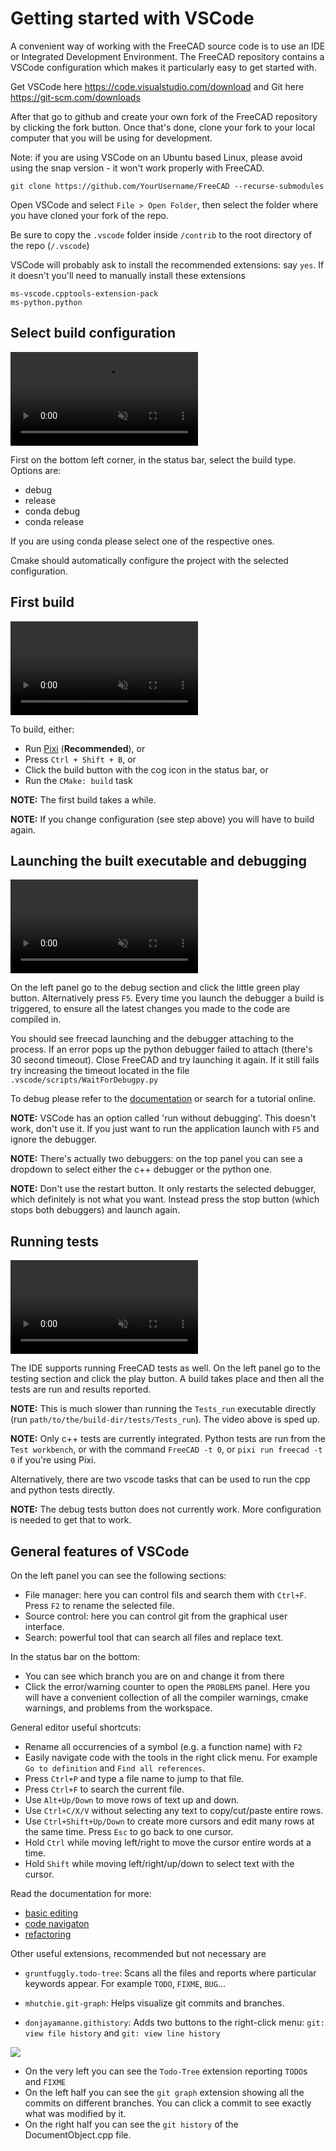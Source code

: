 
# Getting started with VSCode

A convenient way of working with the FreeCAD source code is to use an IDE or Integrated Development Environment. The FreeCAD repository contains a VSCode configuration which makes it particularly easy to get started with.

Get VSCode here https://code.visualstudio.com/download and Git here https://git-scm.com/downloads

After that go to github and create your own fork of the FreeCAD repository by clicking the fork button. Once that's done, clone your fork to your local computer that you will be using for development.

Note: if you are using VSCode on an Ubuntu based Linux, please avoid using the snap version - it won't work properly with FreeCAD.

```
git clone https://github.com/YourUsername/FreeCAD --recurse-submodules
```

Open VSCode and select `File > Open Folder`, then select the folder where you have cloned your fork of the repo.

Be sure to copy the `.vscode` folder inside `/contrib` to the root directory of the repo (`/.vscode`)

VSCode will probably ask to install the recommended extensions: say `yes`. If it doesn't you'll need to manually install these extensions
```
ms-vscode.cpptools-extension-pack
ms-python.python
```

## Select build configuration

<video autoplay muted playsinline loop src="resources/configure.mp4" type="video/mp4"></video>

First on the bottom left corner, in the status bar, select the build type. Options are:
- debug
- release
- conda debug
- conda release

If you are using conda please select one of the respective ones.

Cmake should automatically configure the project with the selected configuration.

## First build

<video autoplay muted playsinline loop src="resources/build.mp4" type="video/mp4"></video>

To build, either:

- Run [Pixi](./index.md#pixi) (**Recommended**), or
- Press `Ctrl + Shift + B`, or
- Click the build button with the cog icon in the status bar, or
- Run the `CMake: build` task

**NOTE:** The first build takes a while.

**NOTE:** If you change configuration (see step above) you will have to build again.

## Launching the built executable and debugging

<video autoplay muted playsinline loop src="resources/debug.mp4" type="video/mp4"></video>

On the left panel go to the debug section and click the little green play button. Alternatively press `F5`. Every time you launch the debugger a build is triggered, to ensure all the latest changes you made to the code are compiled in.

You should see freecad launching and the debugger attaching to the process. If an error pops up the python debugger failed to attach (there's 30 second timeout).
Close FreeCAD and try launching it again. If it still fails try increasing the timeout located in the file `.vscode/scripts/WaitForDebugpy.py`

To debug please refer to the [documentation](https://code.visualstudio.com/docs/editor/debugging#_debug-actions) or search for a tutorial online.

**NOTE:** VSCode has an option called 'run without debugging'. This doesn't work, don't use it. If you just want to run the application launch with `F5` and ignore the debugger.

**NOTE:** There's actually two debuggers: on the top panel you can see a dropdown to select either the c++ debugger or the python one.

**NOTE:** Don't use the restart button. It only restarts the selected debugger, which definitely is not what you want. Instead press the stop button (which stops both debuggers) and launch again.

## Running tests

<video autoplay muted playsinline loop src="resources/testing.mp4" type="video/mp4"></video>

The IDE supports running FreeCAD tests as well. On the left panel go to the testing section and click the play button. A build takes place and then all the tests are run and results reported.

**NOTE:** This is much slower than running the `Tests_run` executable directly (run `path/to/the/build-dir/tests/Tests_run`). The video above is sped up.

**NOTE:** Only c++ tests are currently integrated. Python tests are run from the `Test workbench`, or with the command `FreeCAD -t 0`, or `pixi run freecad -t 0` if you're using Pixi.

Alternatively, there are two vscode tasks that can be used to run the cpp and python tests directly.

**NOTE:** The debug tests button does not currently work. More configuration is needed to get that to work.

## General features of VSCode

On the left panel you can see the following sections:

- File manager: here you can control fils and search them with `Ctrl+F`. Press `F2` to rename the selected file.
- Source control: here you can control git from the graphical user interface.
- Search: powerful tool that can search all files and replace text.

In the status bar on the bottom:
- You can see which branch you are on and change it from there
- Click the error/warning counter to open the `PROBLEMS` panel. Here you will have a convenient collection of all the compiler warnings, cmake warnings, and problems from the workspace.

General editor useful shortcuts:
- Rename all occurrencies of a symbol (e.g. a function name) with `F2`
- Easily navigate code with the tools in the right click menu. For example `Go to definition` and `Find all references`.
- Press `Ctrl+P` and type a file name to jump to that file.
- Press `Ctrl+F` to search the current file.
- Use `Alt+Up/Down` to move rows of text up and down.
- Use `Ctrl+C/X/V` without selecting any text to copy/cut/paste entire rows.
- Use `Ctrl+Shift+Up/Down` to create more cursors and edit many rows at the same time. Press `Esc` to go back to one cursor.
- Hold `Ctrl` while moving left/right to move the cursor entire words at a time.
- Hold `Shift` while moving left/right/up/down to select text with the cursor.

Read the documentation for more:

- [basic editing](https://code.visualstudio.com/docs/editor/codebasics)
- [code navigaton](https://code.visualstudio.com/docs/editor/editingevolved)
- [refactoring](https://code.visualstudio.com/docs/editor/refactoring)

Other useful extensions, recommended but not necessary are
- ```gruntfuggly.todo-tree```: Scans all the files and reports where particular keywords appear. For example `TODO`, `FIXME`, `BUG`...

- ```mhutchie.git-graph```: Helps visualize git commits and branches.

- ```donjayamanne.githistory```: Adds two buttons to the right-click menu: `git: view file history` and `git: view line history`


![](resources/extensions.png)

- On the very left you can see the `Todo-Tree` extension reporting `TODO`s and `FIXME`
- On the left half you can see the `git graph` extension showing all the commits on different branches. You can click a commit to see exactly what was modified by it.
- On the right half you can see the `git history` of the DocumentObject.cpp file.
